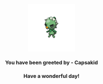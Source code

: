 <p align="center">
    <img src="https://raw.githubusercontent.com/PokeAPI/sprites/master/sprites/pokemon/951.png" width="150" height="150">
</p>
<h3 align="center">You have been greeted by - <b>Capsakid</b></h3>
<h3 align="center">Have a wonderful day!</h3>
